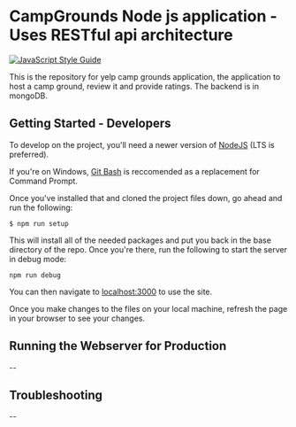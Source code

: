 # CampGrounds Node js application - Uses RESTful api architecture

[![JavaScript Style Guide](https://img.shields.io/badge/code_style-standard-brightgreen.svg)](https://standardjs.com)

This is the repository for yelp camp grounds  application, the application to host a camp ground, review it and provide ratings. The backend is in mongoDB.

## Getting Started - Developers

To develop on the project, you'll need a newer version of [NodeJS](https://nodejs.org/en/) (LTS is preferred).

If you're on Windows, [Git Bash](https://git-scm.com/downloads) is reccomended as a replacement for Command Prompt.

Once you've installed that and cloned the project files down, go ahead and run the following:
```
$ npm run setup
```

This will install all of the needed packages and put you back in the base directory of the repo. Once you're there, run the following to start the server in debug mode:
```
npm run debug
``` 
You can then navigate to [localhost:3000](localhost:3000) to use the site.

Once you make changes to the files on your local machine, refresh the page in your browser
to see your changes. 

## Running the Webserver for Production

--

## Troubleshooting

--
